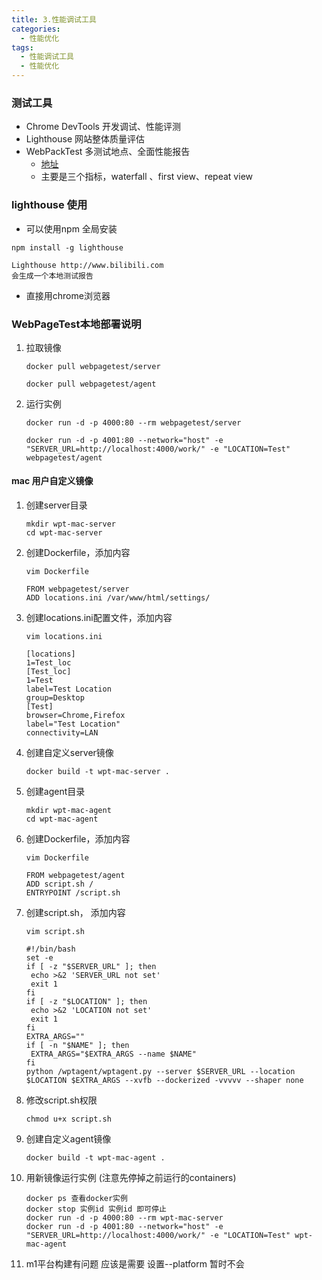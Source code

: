 ```yaml
---
title: 3.性能调试工具
categories: 
  - 性能优化
tags: 
  - 性能调试工具
  - 性能优化
---
```

### 测试工具

- Chrome DevTools  开发调试、性能评测
- Lighthouse  网站整体质量评估
- WebPackTest 多测试地点、全面性能报告
  - [地址](https://www.webpagetest.org/runtest.php)
  - 主要是三个指标，waterfall 、first view、repeat view

### lighthouse 使用

- 可以使用npm 全局安装 

```
npm install -g lighthouse

Lighthouse http://www.bilibili.com
会生成一个本地测试报告
```

- 直接用chrome浏览器

### WebPageTest本地部署说明

1. 拉取镜像
    ```
    docker pull webpagetest/server
    
    docker pull webpagetest/agent
    ```

2. 运行实例
    ```
    docker run -d -p 4000:80 --rm webpagetest/server
    
    docker run -d -p 4001:80 --network="host" -e "SERVER_URL=http://localhost:4000/work/" -e "LOCATION=Test" webpagetest/agent
    ```
#### mac 用户自定义镜像
1. 创建server目录
    ```
   mkdir wpt-mac-server
   cd wpt-mac-server
   ```
   
2. 创建Dockerfile，添加内容
    ```
   vim Dockerfile
   
   FROM webpagetest/server
   ADD locations.ini /var/www/html/settings/
   ```
   
3. 创建locations.ini配置文件，添加内容
    ```
   vim locations.ini
   
   [locations]
   1=Test_loc
   [Test_loc]
   1=Test
   label=Test Location
   group=Desktop
   [Test]
   browser=Chrome,Firefox
   label="Test Location"
   connectivity=LAN
   ```
   
4. 创建自定义server镜像
    ```
   docker build -t wpt-mac-server .
   ```
   
5. 创建agent目录
    ```
   mkdir wpt-mac-agent
   cd wpt-mac-agent
   ```
   
6. 创建Dockerfile，添加内容
    ```
   vim Dockerfile
   
   FROM webpagetest/agent
   ADD script.sh /
   ENTRYPOINT /script.sh
   ```
   
7. 创建script.sh， 添加内容
    ```
   vim script.sh
   
   #!/bin/bash
   set -e
   if [ -z "$SERVER_URL" ]; then
     echo >&2 'SERVER_URL not set'
     exit 1
   fi
   if [ -z "$LOCATION" ]; then
     echo >&2 'LOCATION not set'
     exit 1
   fi
   EXTRA_ARGS=""
   if [ -n "$NAME" ]; then
     EXTRA_ARGS="$EXTRA_ARGS --name $NAME"
   fi
   python /wptagent/wptagent.py --server $SERVER_URL --location $LOCATION $EXTRA_ARGS --xvfb --dockerized -vvvvv --shaper none
   ```
   
8. 修改script.sh权限
    ```
   chmod u+x script.sh
   ```
   
9. 创建自定义agent镜像
    ```
   docker build -t wpt-mac-agent .
   ```
   
10. 用新镜像运行实例 (注意先停掉之前运行的containers)
    
    ```
    docker ps 查看docker实例 
    docker stop 实例id 实例id 即可停止
    docker run -d -p 4000:80 --rm wpt-mac-server
    docker run -d -p 4001:80 --network="host" -e "SERVER_URL=http://localhost:4000/work/" -e "LOCATION=Test" wpt-mac-agent
    ```

11. m1平台构建有问题 应该是需要 设置--platform 暂时不会

